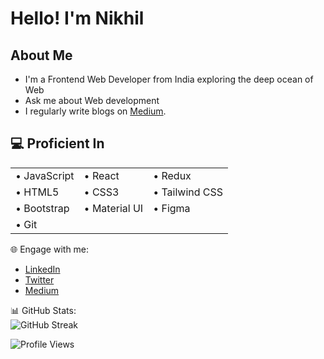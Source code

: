# Hello!  I'm Nikhil 

## About Me
- I'm a Frontend Web Developer from India exploring the deep ocean of Web  <br/>
- Ask me about Web development<br/>
- I regularly write blogs on <a href="https://medium.com/@kamblenikhil7378">Medium</a>.



<h2> 💻 Proficient In </h2>
<table>
  <tr>
    <td>&#8226; JavaScript</td>
    <td>&#8226; React</td>
    <td>&#8226; Redux</td>
  </tr>
  <tr>
    <td>&#8226; HTML5</td>
    <td>&#8226; CSS3</td>
    <td>&#8226; Tailwind CSS</td>
  
  </tr>
  <tr>
      <td>&#8226; Bootstrap</td>
    <td>&#8226; Material UI</td>
    <td>&#8226; Figma</td>
   
  
  </tr>
    <tr>
    <td>&#8226; Git</td>
  </tr>
</table>



  
  🌐 Engage with me:                                                     
- [LinkedIn](https://linkedin.com/in/nikhilkamble-)
- [Twitter](https://twitter.com/nikhil_7378)                                                
- [Medium](https://medium.com/@kamblenikhil7378)                                                 





  
📊 GitHub Stats:     
![GitHub Streak](https://github-readme-streak-stats.herokuapp.com/?user=nikhilkamble02&theme=highcontrast)

![Profile Views](https://komarev.com/ghpvc/?username=nikhilkamble02&label=Profile%20views&color=0e75b6&style=flat)
